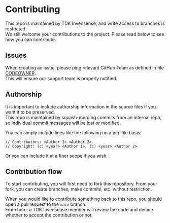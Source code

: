 # Contributing

This repo is maintained by TDK Invensense, and write access to branches is restricted.  
We still welcome your contributions to the project. Please read below to see how you can contribute.

## Issues

When creating an issue, please ping relevant GitHub Team as defined in file [CODEOWNER](CODEOWNER).  
This will ensure our support team is properly notified.

## Authorship

It is important to include authorship information in the source files if you want it to be preserved.  
This repo is maintained by squash-merging commits from an internal repo, so individual commit messages will be lost or modified.  

You can simply include lines like the following on a per-file basis:
```
// Contributors: <Author 1> <Author 2>
// Copyright: (c) <year> <Author 1>, (c) <year> <Author 2>
```

Or you can include it at a finer scope if you wish.

## Contribution flow

To start contributing, you will first need to fork this repository. From your fork, you can create branches, make commits, etc. without restriction.  

When you would like to contribute something back to this repo, you should open a pull request to the `main` branch.  
From here, a TDK Invensense member will review the code and decide whether to accept the contribution or not.
